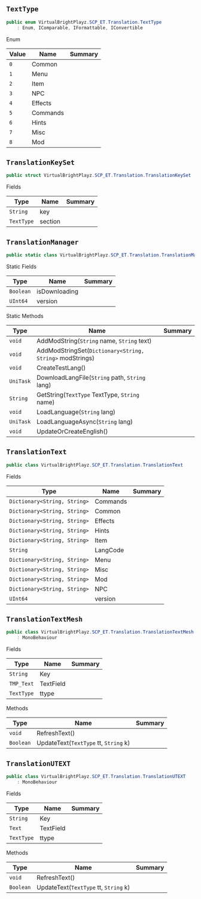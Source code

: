 ## `TextType`

```csharp
public enum VirtualBrightPlayz.SCP_ET.Translation.TextType
    : Enum, IComparable, IFormattable, IConvertible

```

Enum

| Value | Name | Summary | 
| --- | --- | --- | 
| `0` | Common |  | 
| `1` | Menu |  | 
| `2` | Item |  | 
| `3` | NPC |  | 
| `4` | Effects |  | 
| `5` | Commands |  | 
| `6` | Hints |  | 
| `7` | Misc |  | 
| `8` | Mod |  | 


## `TranslationKeySet`

```csharp
public struct VirtualBrightPlayz.SCP_ET.Translation.TranslationKeySet

```

Fields

| Type | Name | Summary | 
| --- | --- | --- | 
| `String` | key |  | 
| `TextType` | section |  | 


## `TranslationManager`

```csharp
public static class VirtualBrightPlayz.SCP_ET.Translation.TranslationManager

```

Static Fields

| Type | Name | Summary | 
| --- | --- | --- | 
| `Boolean` | isDownloading |  | 
| `UInt64` | version |  | 


Static Methods

| Type | Name | Summary | 
| --- | --- | --- | 
| `void` | AddModString(`String` name, `String` text) |  | 
| `void` | AddModStringSet(`Dictionary<String, String>` modStrings) |  | 
| `void` | CreateTestLang() |  | 
| `UniTask` | DownloadLangFile(`String` path, `String` lang) |  | 
| `String` | GetString(`TextType` TextType, `String` name) |  | 
| `void` | LoadLanguage(`String` lang) |  | 
| `UniTask` | LoadLanguageAsync(`String` lang) |  | 
| `void` | UpdateOrCreateEnglish() |  | 


## `TranslationText`

```csharp
public class VirtualBrightPlayz.SCP_ET.Translation.TranslationText

```

Fields

| Type | Name | Summary | 
| --- | --- | --- | 
| `Dictionary<String, String>` | Commands |  | 
| `Dictionary<String, String>` | Common |  | 
| `Dictionary<String, String>` | Effects |  | 
| `Dictionary<String, String>` | Hints |  | 
| `Dictionary<String, String>` | Item |  | 
| `String` | LangCode |  | 
| `Dictionary<String, String>` | Menu |  | 
| `Dictionary<String, String>` | Misc |  | 
| `Dictionary<String, String>` | Mod |  | 
| `Dictionary<String, String>` | NPC |  | 
| `UInt64` | version |  | 


## `TranslationTextMesh`

```csharp
public class VirtualBrightPlayz.SCP_ET.Translation.TranslationTextMesh
    : MonoBehaviour

```

Fields

| Type | Name | Summary | 
| --- | --- | --- | 
| `String` | Key |  | 
| `TMP_Text` | TextField |  | 
| `TextType` | ttype |  | 


Methods

| Type | Name | Summary | 
| --- | --- | --- | 
| `void` | RefreshText() |  | 
| `Boolean` | UpdateText(`TextType` tt, `String` k) |  | 


## `TranslationUTEXT`

```csharp
public class VirtualBrightPlayz.SCP_ET.Translation.TranslationUTEXT
    : MonoBehaviour

```

Fields

| Type | Name | Summary | 
| --- | --- | --- | 
| `String` | Key |  | 
| `Text` | TextField |  | 
| `TextType` | ttype |  | 


Methods

| Type | Name | Summary | 
| --- | --- | --- | 
| `void` | RefreshText() |  | 
| `Boolean` | UpdateText(`TextType` tt, `String` k) |  | 


